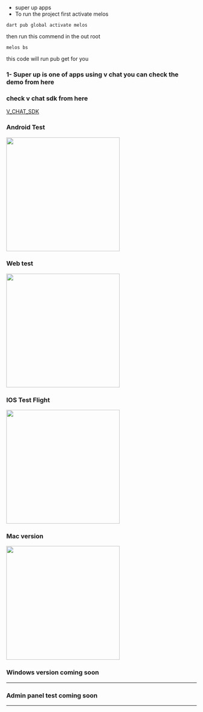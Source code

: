 - super up apps
- To run the project first activate melos
```
dart pub global activate melos
```
then run this commend in the out root 
```
melos bs
```
this code will run pub get for you 


### 1- Super up is one of apps using v chat  you can check the demo from here
### check v chat sdk from here
<a href="https://github.com/hatemragab/v_chat_sdk">V_CHAT_SDK</a>


### Android Test

<a href="https://superupdev.online/apps/app-arm64-v8a-release.apk"> <img src="https://user-images.githubusercontent.com/37384769/145644981-17ec8f75-be19-4cea-9322-52f1b31a15da.png" width ="300" /></a> <br />

### Web test

<a href="https://web.superupdev.online"> <img src="https://user-images.githubusercontent.com/37384769/221687646-1e2fa089-1a03-4fc7-9f6a-491e9bd5aae2.png" width ="300" /></a> <br />

### IOS Test Flight

<a href="https://testflight.apple.com/join/F4tAbW5J"> <img src="https://user-images.githubusercontent.com/37384769/221687355-e7d19dd2-dc9a-4cf9-bf93-a8fb9e80379f.png" width ="300" /></a> <br />


### Mac version 
<a href="https://superupdev.online/apps/super_up.dmg"> <img src="https://user-images.githubusercontent.com/37384769/222607065-1bfd6d69-3102-46ce-870d-1ebefce0d599.jpeg" width ="300" /></a> <br />

### Windows version coming soon
-----------
### Admin panel test coming soon
-----------
